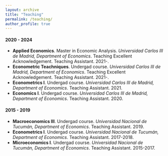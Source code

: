 ```yaml
---
layout: archive
title: "Teaching"
permalink: /teaching/
author_profile: true
---
```


#### 2020 - 2024 

+ **Applied Economics**. Master in Economic Analysis. *Universidad Carlos III de Madrid, Department of Economics*. Teaching Excellent Acknowledgement. Teaching Assistant. 2021-.
+ **Econometric Teachniques**. Undergad course. *Universidad Carlos III de Madrid, Department of Economics*. Teaching Excellent Acknowledgement. Teaching Assistant. 2021-. 
+ **Econometrics I**. Undergad course. *Universidad Carlos III de Madrid, Department of Economics*. Teaching Assistant. 2021. 
+ **Economics I**. Undergad course. *Universidad Carlos III de Madrid, Department of Economics*. Teaching Assistant. 2020. 

#### 2015 - 2019 

+ **Macroeconomics III**. Undergad course. *Universidad Nacional de Tucumán, Department of Economics*. Teaching Assistant. 2019. 
+ **Econometrics I**. Undergad course. *Universidad Nacional de Tucumán, Department of Economics*. Teaching Assistant. 2017-2018. 
+ **Microeconomics I**. Undergad course. *Universidad Nacional de Tucumán, Department of Economics*. Teaching Assistant. 2015-2017. 

